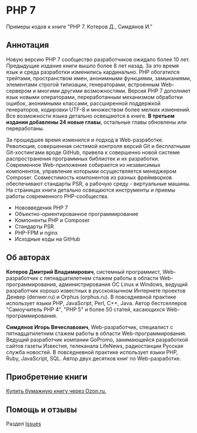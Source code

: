 # PHP 7

Примеры кодов к книге "PHP 7. Котеров Д., Симдянов И."

## Аннотация

Новую версию PHP 7 сообщество разработчиков ожидало более 10 лет. Предыдущие издание книги вышло более 8 лет назад. За это время язык и среда разработки изменились кардинально. PHP обогатился трейтами, пространством имен, анонимными функциями, замыканиями, элементами строгой типизации, генераторами, встроенным Web-сервером и многими другими возможностями. Версия PHP 7 дополняет язык новыми операторами, переработанным механизмом обработки ошибок, анонимными классами, рассширенной поддержкой генераторов, кодировки UTF-8 и множеством более мелких изменений. Все возможности языка детально освещаются в книге. **В третьем издании добавлены 24 новые главы**, остальные главы обновлены или переработаны.

За прошедшее время изменился и подход в Web-разработке. Революция, совершенная системой контроля версий Git и бесплатными Git-хостингами вроде GitHub, привела к совершенно новой системе распространения программных библиотек и их разработки. Современное Web-приложение собирается из независимых компонентов, управление которыми осуществляется менеджером Composer. Совместимость компонентов из разных фреймворков обеспечивают стандарты PSR, а рабочую среду - виртуальные машины. На страницах книги детально освещаются инструменты и приемы работы современного PHP-сообщества.

* Нововведения PHP 7
* Объектно-ориентированное программирование
* Компоненты PHP и Composer
* Cтандарты PSR
* PHP-FPM и nginx
* Исходные коды на GitHub

## Об авторах

**Котеров Дмитрий Владимирович**, системный программист, Web-разработчик с пятнадцатилетнем стажем работы в области Web-программирования, администрирования ОС Linux и Windows, ведущий разработчик хорошо известных в русскоязычном Интернете проектов Денвер (denwer.ru) и Orphus (orphus.ru). В повседневной практике использует языки PHP, JavaScript, Perl, C++, Java. Автор бестселлеров "Самоучитель PHP 4", "PHP 5" и более 50 статей, касающихся Web-программирования.

**Симдянов Игорь Вячеславович**, Web-разработчик, специалист с пятнадцатилетним стажем работы в области Web-программирования. Ведущий разработчик компании GoPromo, занимающейся разработкой сайтов газеты Известия, телеканала LifeNews, радиостанции Русская служба новостей. В повседневной практике использует языки PHP, Ruby, JavaScript, SQL. Автор двух десятков книг по Web-разработке.

## Приобретение книги

[Купить бумажную книгу через Ozon.ru.](http://www.ozon.ru/context/detail/id/137538198/?partner=softtimeru)

## Помощь и отзывы

Раздел [Issues](https://github.com/igorsimdyanov/php7/issues)
